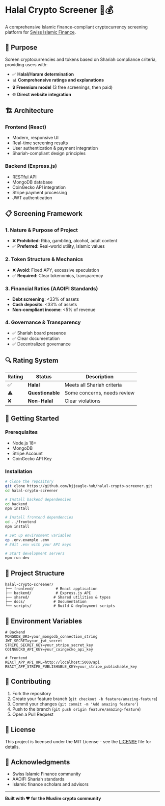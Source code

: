 # Halal Crypto Screener 🕌💰

A comprehensive Islamic finance-compliant cryptocurrency screening platform for [Swiss Islamic Finance](https://swissislamicfinance.com).

## 🎯 Purpose

Screen cryptocurrencies and tokens based on Shariah compliance criteria, providing users with:
- ✅ **Halal/Haram determination**
- 📊 **Comprehensive ratings and explanations**
- 🔒 **Freemium model** (3 free screenings, then paid)
- 🌐 **Direct website integration**

## 🏗️ Architecture

### Frontend (React)
- Modern, responsive UI
- Real-time screening results
- User authentication & payment integration
- Shariah-compliant design principles

### Backend (Express.js)
- RESTful API
- MongoDB database
- CoinGecko API integration
- Stripe payment processing
- JWT authentication

## 📋 Screening Framework

### 1. Nature & Purpose of Project
- ❌ **Prohibited**: Riba, gambling, alcohol, adult content
- ✅ **Preferred**: Real-world utility, Islamic values

### 2. Token Structure & Mechanics
- ❌ **Avoid**: Fixed APY, excessive speculation
- ✅ **Required**: Clear tokenomics, transparency

### 3. Financial Ratios (AAOIFI Standards)
- **Debt screening**: <33% of assets
- **Cash deposits**: <33% of assets  
- **Non-compliant income**: <5% of revenue

### 4. Governance & Transparency
- ✅ Shariah board presence
- ✅ Clear documentation
- ✅ Decentralized governance

## 🔍 Rating System

| Rating | Status | Description |
|--------|---------|-------------|
| ✅ | **Halal** | Meets all Shariah criteria |
| ⚠️ | **Questionable** | Some concerns, needs review |
| ❌ | **Non-Halal** | Clear violations |

## 🚀 Getting Started

### Prerequisites
- Node.js 18+
- MongoDB
- Stripe Account
- CoinGecko API Key

### Installation

```bash
# Clone the repository
git clone https://github.com/bjjeagle-hub/halal-crypto-screener.git
cd halal-crypto-screener

# Install backend dependencies
cd backend
npm install

# Install frontend dependencies
cd ../frontend
npm install

# Set up environment variables
cp .env.example .env
# Edit .env with your API keys

# Start development servers
npm run dev
```

## 📁 Project Structure

```
halal-crypto-screener/
├── frontend/          # React application
├── backend/           # Express.js API
├── shared/           # Shared utilities & types
├── docs/             # Documentation
└── scripts/          # Build & deployment scripts
```

## 🔧 Environment Variables

```env
# Backend
MONGODB_URI=your_mongodb_connection_string
JWT_SECRET=your_jwt_secret
STRIPE_SECRET_KEY=your_stripe_secret_key
COINGECKO_API_KEY=your_coingecko_api_key

# Frontend
REACT_APP_API_URL=http://localhost:5000/api
REACT_APP_STRIPE_PUBLISHABLE_KEY=your_stripe_publishable_key
```

## 🤝 Contributing

1. Fork the repository
2. Create your feature branch (`git checkout -b feature/amazing-feature`)
3. Commit your changes (`git commit -m 'Add amazing feature'`)
4. Push to the branch (`git push origin feature/amazing-feature`)
5. Open a Pull Request

## 📄 License

This project is licensed under the MIT License - see the [LICENSE](LICENSE) file for details.

## 🌟 Acknowledgments

- Swiss Islamic Finance community
- AAOIFI Shariah standards
- Islamic finance scholars and advisors

---

**Built with ❤️ for the Muslim crypto community**